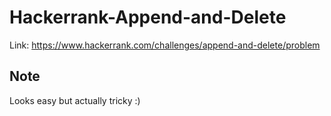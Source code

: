 # Hackerrank-Append-and-Delete
Link: https://www.hackerrank.com/challenges/append-and-delete/problem
## Note
Looks easy but actually tricky :)
